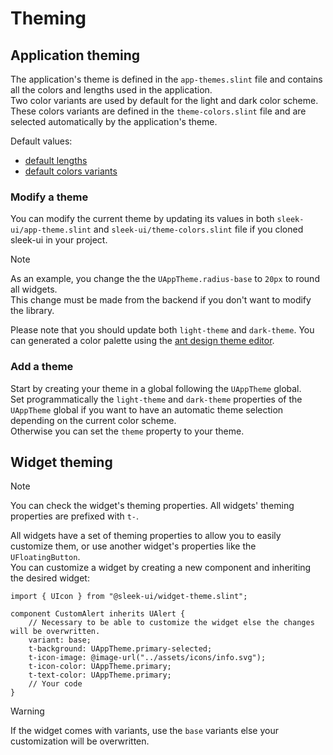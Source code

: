 # Theming
## Application theming
The application's theme is defined in the `app-themes.slint` file and contains all the colors and lengths used in the application.  
Two color variants are used by default for the light and dark color scheme. These colors variants are defined in the `theme-colors.slint` file and are selected automatically by the application's theme.  

Default values:
- [default lengths](../ui/sleek-ui/app-theme.slint)
- [default colors variants](../ui/sleek-ui/theme-colors.slint)

### Modify a theme
You can modify the current theme by updating its values in both `sleek-ui/app-theme.slint` and `sleek-ui/theme-colors.slint` file if you cloned sleek-ui in your project.  
> [!NOTE]
> As an example, you change the the `UAppTheme.radius-base` to `20px` to round all widgets.  
> This change must be made from the backend if you don't want to modify the library.

Please note that you should update both `light-theme` and `dark-theme`.
You can generated a color palette using the [ant design theme editor](https://ant.design/theme-editor).  

### Add a theme
Start by creating your theme in a global following the `UAppTheme` global.  
Set programmatically the `light-theme` and `dark-theme` properties of the `UAppTheme` global if you want to have an automatic theme selection depending on the current color scheme.  
Otherwise you can set the `theme` property to your theme.  

## Widget theming
> [!NOTE]
> You can check the widget's theming properties.
> All widgets' theming properties are prefixed with `t-`.

All widgets have a set of theming properties to allow you to easily customize them, or use another widget's properties like the `UFloatingButton`.  
You can customize a widget by creating a new component and inheriting the desired widget: 
```slint
import { UIcon } from "@sleek-ui/widget-theme.slint";

component CustomAlert inherits UAlert {
	// Necessary to be able to customize the widget else the changes will be overwritten.
    variant: base;
    t-background: UAppTheme.primary-selected;
    t-icon-image: @image-url("../assets/icons/info.svg");
    t-icon-color: UAppTheme.primary;
    t-text-color: UAppTheme.primary;
	// Your code
}
```

> [!WARNING]
> If the widget comes with variants, use the `base` variants else your customization will be overwritten.